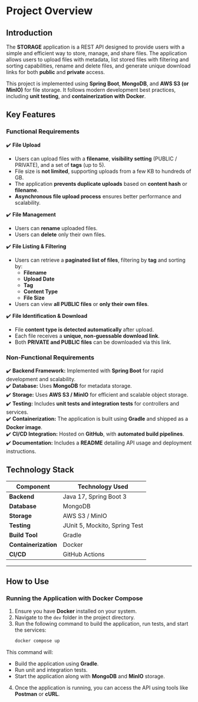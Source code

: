 # **Project Overview**

## **Introduction**

The **STORAGE** application is a REST API designed to provide users with a simple and efficient way to store, manage, and share files. The application allows users to upload files with metadata, list stored files with filtering and sorting capabilities, rename and delete files, and generate unique download links for both **public** and **private** access.

This project is implemented using **Spring Boot**, **MongoDB**, and **AWS S3 (or MinIO)** for file storage. It follows modern development best practices, including **unit testing**, and **containerization with Docker**.

## **Key Features**

### **Functional Requirements**

✔️ **File Upload**

- Users can upload files with a **filename**, **visibility setting** (PUBLIC / PRIVATE), and a set of **tags** (up to 5).
- File size is **not limited**, supporting uploads from a few KB to hundreds of GB.
- The application **prevents duplicate uploads** based on **content hash** or **filename**.
- **Asynchronous file upload process** ensures better performance and scalability.

✔️ **File Management**

- Users can **rename** uploaded files.
- Users can **delete** only their own files.

✔️ **File Listing & Filtering**

- Users can retrieve a **paginated list of files**, filtering by **tag** and sorting by:
    - **Filename**
    - **Upload Date**
    - **Tag**
    - **Content Type**
    - **File Size**
- Users can view **all PUBLIC files** or **only their own files**.

✔️ **File Identification & Download**

- File **content type is detected automatically** after upload.
- Each file receives a **unique, non-guessable download link**.
- Both **PRIVATE and PUBLIC files** can be downloaded via this link.

### **Non-Functional Requirements**

✔️ **Backend Framework:** Implemented with **Spring Boot** for rapid development and scalability.\
✔️ **Database:** Uses **MongoDB** for metadata storage.\
✔️ **Storage:** Uses **AWS S3 / MinIO** for efficient and scalable object storage.\
✔️ **Testing:** Includes **unit tests and integration tests** for controllers and services.\
✔️ **Containerization:** The application is built using **Gradle** and shipped as a **Docker image**.\
✔️ **CI/CD Integration:** Hosted on **GitHub**, with **automated build pipelines**.\
✔️ **Documentation:** Includes a **README** detailing API usage and deployment instructions.

## **Technology Stack**

| Component            | Technology Used               |
| -------------------- | ----------------------------- |
| **Backend**          | Java 17, Spring Boot 3        |
| **Database**         | MongoDB                       |
| **Storage**          | AWS S3 / MinIO                |
| **Testing**          | JUnit 5, Mockito, Spring Test |
| **Build Tool**       | Gradle                        |
| **Containerization** | Docker                        |
| **CI/CD**            | GitHub Actions                |

---

## **How to Use**

### **Running the Application with Docker Compose**

1. Ensure you have **Docker** installed on your system.
2. Navigate to the `dev` folder in the project directory.
3. Run the following command to build the application, run tests, and start the services:
   ```sh
   docker compose up
   ```

This command will:

- Build the application using **Gradle**.
- Run unit and integration tests.
- Start the application along with **MongoDB** and **MinIO** storage.

4. Once the application is running, you can access the API using tools like **Postman** or **cURL**.

